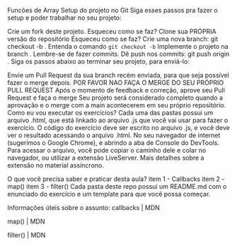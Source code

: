 Funcões de Array
Setup do projeto no Git
Siga esses passos pra fazer o setup e poder trabalhar no seu projeto:

 Crie um fork deste projeto.
Esqueceu como se faz?
 Clone sua PRÓPRIA versão do repositório
Esqueceu como se faz?
 Crie uma nova branch: git checkout -b <turma-nome-sobrenome-funcoes-de-array>.
Entenda o comando `git checkout -b`
 Implemente o projeto na branch <turma-nome-sobrenome-funcoes-de-array>. Lembre-se de fazer commits.
 Dê push nos commits: git push origin <turma-nome-sobrenome-funcoes-de-array>.
Siga os passos abaixo ao terminar seu projeto, para enviá-lo:

 Envie um Pull Request da sua branch recém enviada, para que seja possível fazer o merge depois. POR FAVOR NAO FAÇA O MERGE DO SEU PRÓPRIO PULL REQUEST
 Após o momento de feedback e correção, aprove seu Pull Request e faça o merge
 Seu projeto será considerado completo quando a aprovação e o merge com a main acontecerem em seu próprio repositório.
Como eu vou executar os exercícios?
Cada uma das pastas possui um arquivo .html, que está linkado ao arquivo .js que você vai usar para fazer o exercício. O código do exercício deve ser escrito no arquivo .js, e você deve ver o resultado acessando o arquivo .html. No seu navegador de internet (sugerimos o Google Chrome), e abrindo a aba de Console do DevTools. Para acessar o arquivo, você pode copiar o caminho dele e colar no navegador, ou utilizar a extensão LiveServer. Mais detalhes sobre a extensão no material assíncrono.

O que você precisa saber e praticar desta aula?
 item 1 - Callbacks
 item 2 - map()
 item 3 - filter()
Cada pasta deste repo possui um README.md com o enunciado do exercício e um template para que você possa começar.

Informações úteis sobre o assunto:
callbacks | MDN

map() | MDN

filter() | MDN